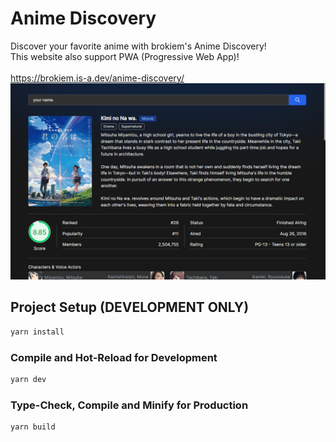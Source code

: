 # Anime Discovery

Discover your favorite anime with brokiem's Anime Discovery!<br>
This website also support PWA (Progressive Web App)!<br><br>
https://brokiem.is-a.dev/anime-discovery/
![Website Preview](/website-preview.png)

## Project Setup (DEVELOPMENT ONLY)

```sh
yarn install
```

### Compile and Hot-Reload for Development

```sh
yarn dev
```

### Type-Check, Compile and Minify for Production

```sh
yarn build
```
